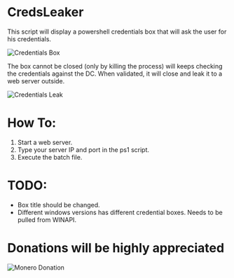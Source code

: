 # CredsLeaker
This script will display a powershell credentials box that will ask the user for his credentials.

![Credentials Box](https://raw.githubusercontent.com/Dviros/CredsLeaker/master/Screens/Box.png)

The box cannot be closed (only by killing the process) will keeps checking the credentials against the DC.
When validated, it will close and leak it to a web server outside.

![Credentials Leak](https://raw.githubusercontent.com/Dviros/CredsLeaker/master/Screens/Leak.png)

# How To:
1. Start a web server.
2. Type your server IP and port in the ps1 script.
3. Execute the batch file.

# TODO:
- Box title should be changed.
- Different windows versions has different credential boxes. Needs to be pulled from WINAPI.

# Donations will be highly appreciated
![Monero Donation](https://i.imgur.com/AMK3OCh.png)
